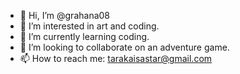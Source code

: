 - 👋 Hi, I’m @grahana08
- 👀 I’m interested in art and coding.
- 🌱 I’m currently learning coding.
- 💞️ I’m looking to collaborate on an adventure game.
- 📫 How to reach me: tarakaisastar@gmail.com

<!---
grahana08/grahana08 is a ✨ special ✨ repository because its `README.md` (this file) appears on your GitHub profile.
You can click the Preview link to take a look at your changes.
--->

